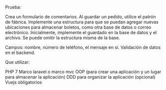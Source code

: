 Prueba:

Crea un formulario de comentarios. Al guardar un pedido, utilice el patrón de fábrica. Implemente una estructura para que se puedan agregar nuevas ubicaciones para almacenar boletos, como otra base de datos o correo electrónico. Inicialmente, implemente el guardado en la base de datos y el archivo. Se puede omitir la estructura misma de la base.

Campos: nombre, número de teléfono, el mensaje en sí. Validación de datos en el backend.

Que utilizar:

PHP 7
Marco laravel o marco mvc
OOP (para crear una aplicación y un lugar para almacenar la aplicación)
DDD para organizar la aplicación (opcional)
Vuejs obligatorios
